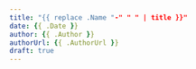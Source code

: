 ```yaml
---
title: "{{ replace .Name "-" " " | title }}"
date: {{ .Date }}
author: {{ .Author }}
authorUrl: {{ .AuthorUrl }}
draft: true
---
```


